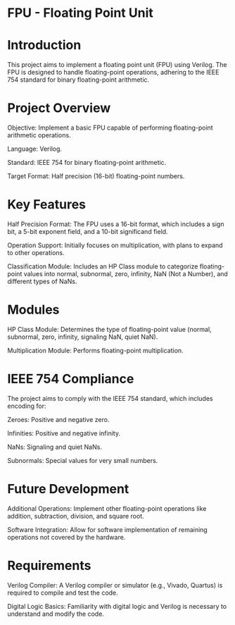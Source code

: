 # FPU - Floating Point Unit
# Introduction
This project aims to implement a floating point unit (FPU) using Verilog. The FPU is designed to handle floating-point operations, adhering to the IEEE 754 standard for binary floating-point arithmetic.

# Project Overview
Objective: Implement a basic FPU capable of performing floating-point arithmetic operations.

Language: Verilog.

Standard: IEEE 754 for binary floating-point arithmetic.

Target Format: Half precision (16-bit) floating-point numbers.

# Key Features
Half Precision Format: The FPU uses a 16-bit format, which includes a sign bit, a 5-bit exponent field, and a 10-bit significand field.

Operation Support: Initially focuses on multiplication, with plans to expand to other operations.

Classification Module: Includes an HP Class module to categorize floating-point values into normal, subnormal, zero, infinity, NaN (Not a Number), and different types of NaNs.

# Modules
HP Class Module: Determines the type of floating-point value (normal, subnormal, zero, infinity, signaling NaN, quiet NaN).

Multiplication Module: Performs floating-point multiplication.

# IEEE 754 Compliance
The project aims to comply with the IEEE 754 standard, which includes encoding for:

Zeroes: Positive and negative zero.

Infinities: Positive and negative infinity.

NaNs: Signaling and quiet NaNs.

Subnormals: Special values for very small numbers.

# Future Development
Additional Operations: Implement other floating-point operations like addition, subtraction, division, and square root.

Software Integration: Allow for software implementation of remaining operations not covered by the hardware.

# Requirements
Verilog Compiler: A Verilog compiler or simulator (e.g., Vivado, Quartus) is required to compile and test the code.

Digital Logic Basics: Familiarity with digital logic and Verilog is necessary to understand and modify the code.
